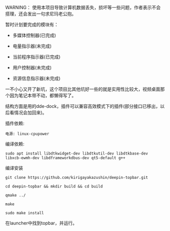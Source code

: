 WARNING： 使用本项目导致计算机数据丢失，损坏等一些问题，作者表示不会搭理，还会发出一句求尼玛老公抱。

暂时计划要完成的模块有：

* 多媒体控制器(已完成)

* 电量指示器(未完成)

* 当前程序指示器(已完成)

* 用户控制器(未完成)

* 资源信息指示器(未完成)

一不小心又开了新坑，这个项目比其他坑好一些的就是实用性比较大，视频桌面那个因为笔记本带不动，都懒得写了。

结构方面是用的dde-dock，插件可以兼容高效模式下的插件(部分接口已移出，以后看情况会加回来)。

插件依赖:

```
电源: linux-cpupower
```

编译依赖:
```
sudo apt install libdtkwidget-dev libdtkutil-dev libdtkbase-dev libxcb-ewmh-dev libdframeworkdbus-dev qt5-default g++
```

编译安装

```
git clone https://github.com/kirigayakazushin/deepin-topbar.git
```

```
cd deepin-topbar && mkdir build && cd build
```

```
qmake ../
```

```
make
```

```
sudo make install
```

在launcher中找到topbar，并运行。
